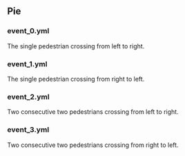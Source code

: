 ## Pie

### event_0.yml
The single pedestrian crossing from left to right.

### event_1.yml
The single pedestrian crossing from right to left.

### event_2.yml
Two consecutive two pedestrians crossing from left to right.

### event_3.yml
Two consecutive two pedestrians crossing from right to left.  